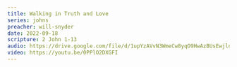 ```yaml
---
title: Walking in Truth and Love
series: johns
preacher: will-snyder
date: 2022-09-18
scripture: 2 John 1-13
audio: https://drive.google.com/file/d/1upYzAVvN3WmeCw8yqO9HwAzBUsEwjlq2/view
video: https://youtu.be/0PPlO2DXGFI
---
```

